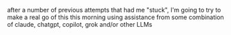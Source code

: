 after a number of previous attempts that had me "stuck", I'm going to
try to make a real go of this this morning using assistance from
some combination of claude, chatgpt, copilot, grok and/or other LLMs
